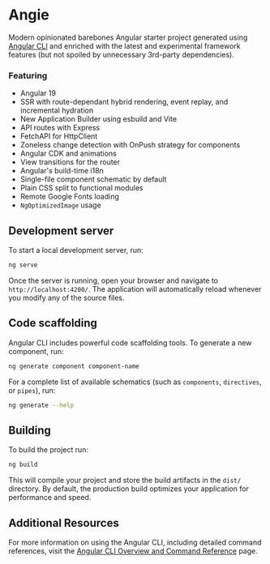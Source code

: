 # Angie

Modern opinionated barebones Angular starter project generated
using [Angular CLI](https://github.com/angular/angular-cli) and enriched with the latest and experimental framework
features (but not spoiled by unnecessary 3rd-party dependencies).

### Featuring

* Angular 19
* SSR with route-dependant hybrid rendering, event replay, and incremental hydration
* New Application Builder using esbuild and Vite
* API routes with Express
* FetchAPI for HttpClient
* Zoneless change detection with OnPush strategy for components
* Angular CDK and animations
* View transitions for the router
* Angular's build-time i18n
* Single-file component schematic by default
* Plain CSS split to functional modules
* Remote Google Fonts loading
* `NgOptimizedImage` usage

## Development server

To start a local development server, run:

```bash
ng serve
```

Once the server is running, open your browser and navigate to `http://localhost:4200/`. The application will
automatically reload whenever you modify any of the source files.

## Code scaffolding

Angular CLI includes powerful code scaffolding tools. To generate a new component, run:

```bash
ng generate component component-name
```

For a complete list of available schematics (such as `components`, `directives`, or `pipes`), run:

```bash
ng generate --help
```

## Building

To build the project run:

```bash
ng build
```

This will compile your project and store the build artifacts in the `dist/` directory. By default, the production build
optimizes your application for performance and speed.

## Additional Resources

For more information on using the Angular CLI, including detailed command references, visit
the [Angular CLI Overview and Command Reference](https://angular.dev/tools/cli) page.
